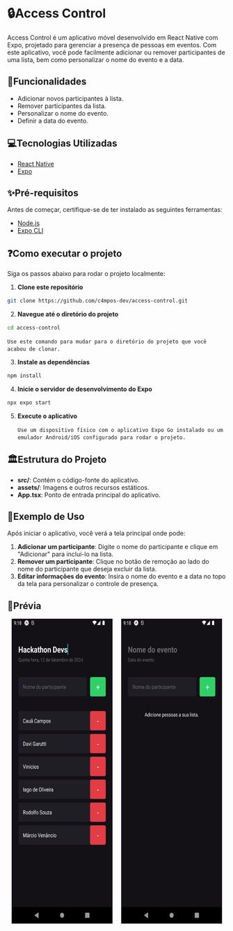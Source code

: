 # 🔒Access Control

Access Control é um aplicativo móvel desenvolvido em React Native com Expo, projetado para gerenciar a presença de pessoas em eventos. Com este aplicativo, você pode facilmente adicionar ou remover participantes de uma lista, bem como personalizar o nome do evento e a data.

## 📔Funcionalidades

- Adicionar novos participantes à lista.
- Remover participantes da lista.
- Personalizar o nome do evento.
- Definir a data do evento.

## 💻Tecnologias Utilizadas

- [React Native](https://reactnative.dev/)
- [Expo](https://expo.dev/)

## ✨Pré-requisitos

Antes de começar, certifique-se de ter instalado as seguintes ferramentas:

- [Node.js](https://nodejs.org/)
- [Expo CLI](https://docs.expo.dev/get-started/installation/)

## ❓Como executar o projeto

Siga os passos abaixo para rodar o projeto localmente:

1. **Clone este repositório**

```bash
git clone https://github.com/c4mpos-dev/access-control.git
```

2. **Navegue até o diretório do projeto**

```bash
cd access-control
```
   `Use este comando para mudar para o diretório do projeto que você acabou de clonar.`

3. **Instale as dependências**

```bash
npm install
```

4. **Inicie o servidor de desenvolvimento do Expo**

```bash
npx expo start
```

5. **Execute o aplicativo**

   `Use um dispositivo físico com o aplicativo Expo Go instalado ou um emulador Android/iOS configurado para rodar o projeto.`

## 🏛️Estrutura do Projeto

- **src/**: Contém o código-fonte do aplicativo.
- **assets/**: Imagens e outros recursos estáticos.
- **App.tsx**: Ponto de entrada principal do aplicativo.

## 📝Exemplo de Uso

Após iniciar o aplicativo, você verá a tela principal onde pode:

1. **Adicionar um participante**: Digite o nome do participante e clique em "Adicionar" para incluí-lo na lista.
2. **Remover um participante**: Clique no botão de remoção ao lado do nome do participante que deseja excluir da lista.
3. **Editar informações do evento**: Insira o nome do evento e a data no topo da tela para personalizar o controle de presença.

## 📸Prévia

<div style="display: flex; justify-content: center;">
  <div style="margin: 0 10px;">
    <img src="assets/images/List.png" alt="List" width="300" height="700"/>
  </div>
  <div style="margin: 0 10px;">
    <img src="assets/images/EmptyList.png" alt="EmptyList" width="300" height="700"/>
  </div>
</div>